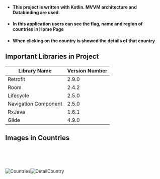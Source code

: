 - #### This project is written with Kotlin. MVVM architecture and Databinding are used. 
- #### In this application users can see the flag, name and  region of countries in Home Page
- #### When clicking on the country is showed the details of that country

## Important Libraries in Project

|Library Name    |Version Number            |
|----------------|--------------------------|
|Retrofit |2.9.0|
|Room |2.4.2|
|Lifecycle |2.5.0|
|Navigation	Component |2.5.0|
|RxJava |1.6.1|
|Glide |4.9.0|

## Images in Countries
<br><br><br><br>
 ![Countries](https://user-images.githubusercontent.com/56438103/176826966-da3246a9-458f-443a-a0d5-e95f53bf55d4.PNG)![DetailCountry](https://user-images.githubusercontent.com/56438103/176827032-d86c3a02-8cb7-4448-acee-2e7d8e782aa1.PNG)
